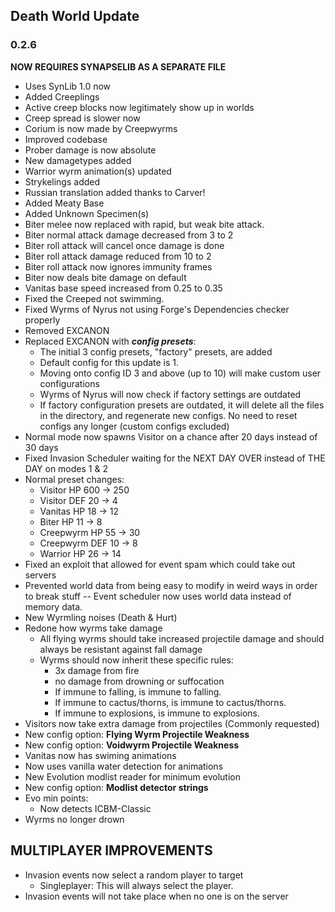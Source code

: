## Death World Update
### 0.2.6
**NOW REQUIRES SYNAPSELIB AS A SEPARATE FILE**
- Uses SynLib 1.0 now
- Added Creeplings
- Active creep blocks now legitimately show up in worlds
- Creep spread is slower now
- Corium is now made by Creepwyrms
- Improved codebase
- Prober damage is now absolute
- New damagetypes added
- Warrior wyrm animation(s) updated
- Strykelings added
- Russian translation added thanks to Carver!
- Added Meaty Base
- Added Unknown Specimen(s)
- Biter melee now replaced with rapid, but weak bite attack.
- Biter normal attack damage decreased from 3 to 2
- Biter roll attack will cancel once damage is done
- Biter roll attack damage reduced from 10 to 2
- Biter roll attack now ignores immunity frames
- Biter now deals bite damage on default
- Vanitas base speed increased from 0.25 to 0.35
- Fixed the Creeped not swimming.
- Fixed Wyrms of Nyrus not using Forge's Dependencies checker properly
- Removed EXCANON
- Replaced EXCANON with **_config presets_**:
  - The initial 3 config presets, "factory" presets, are added
  - Default config for this update is 1.
  - Moving onto config ID 3 and above (up to 10) will make custom user configurations
  - Wyrms of Nyrus will now check if factory settings are outdated
  - If factory configuration presets are outdated, it will delete all the files in the directory, and regenerate new configs. No need to reset configs any longer (custom configs excluded)
- Normal mode now spawns Visitor on a chance after 20 days instead of 30 days
- Fixed Invasion Scheduler waiting for the NEXT DAY OVER instead of THE DAY on modes 1 & 2
- Normal preset changes:
  - Visitor HP 600 -> 250
  - Visitor DEF 20 -> 4
  - Vanitas HP 18 -> 12
  - Biter HP 11 -> 8
  - Creepwyrm HP 55 -> 30
  - Creepwyrm DEF 10 -> 8
  - Warrior HP 26 -> 14
- Fixed an exploit that allowed for event spam which could take out servers
 - Prevented world data from being easy to modify in weird ways in order to break stuff -- Event scheduler now uses world data instead of memory data.
- New Wyrmling noises (Death & Hurt)
- Redone how wyrms take damage
  - All flying wyrms should take increased projectile damage and should always be resistant against fall damage
  - Wyrms should now inherit these specific rules:
    - 3x damage from fire
    - no damage from drowning or suffocation
    - If immune to falling, is immune to falling.
    - If immune to cactus/thorns, is immune to cactus/thorns.
    - If immune to explosions, is immune to explosions.
- Visitors now take extra damage from projectiles (Commonly requested)
- New config option: **Flying Wyrm Projectile Weakness**
- New config option: **Voidwyrm Projectile Weakness**
- Vanitas now has swiming animations
- Now uses vanilla water detection for animations
- New Evolution modlist reader for minimum evolution
- New config option: **Modlist detector strings**
- Evo min points:
  - Now detects ICBM-Classic
- Wyrms no longer drown

## MULTIPLAYER IMPROVEMENTS
- Invasion events now select a random player to target
  - Singleplayer: This will always select the player.
- Invasion events will not take place when no one is on the server